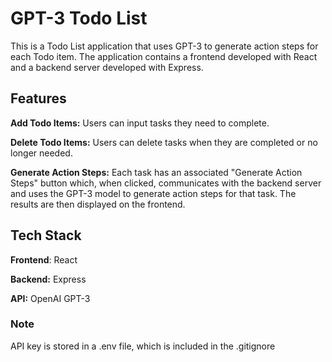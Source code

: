 # GPT-3 Todo List
This is a Todo List application that uses GPT-3 to generate action steps for each Todo item. 
The application contains a frontend developed with React and a backend server developed with Express.

## Features
**Add Todo Items:** Users can input tasks they need to complete.

**Delete Todo Items:** Users can delete tasks when they are completed or no longer needed.

**Generate Action Steps:** Each task has an associated "Generate Action Steps" button which, when clicked, 
communicates with the backend server and uses the GPT-3 model to generate action steps for that task. The results are then displayed on the frontend.

## Tech Stack
**Frontend**: React

**Backend:** Express

**API:** OpenAI GPT-3

### Note
API key is stored in a .env file, which is included in the .gitignore
